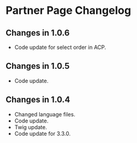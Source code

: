 # Partner Page Changelog

## Changes in 1.0.6
- Code update for select order in ACP.

## Changes in 1.0.5
- Code update.

## Changes in 1.0.4
- Changed language files.
- Code update.
- Twig update.
- Code update for 3.3.0.